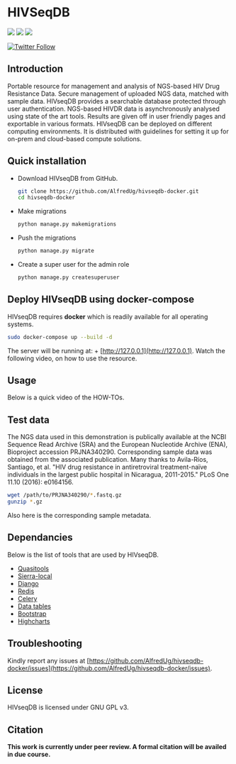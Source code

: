 # HIVSeqDB

[![](https://img.shields.io/badge/uses-docker-orange)](https://docs.docker.com/get-docker)
[![](https://img.shields.io/badge/uses-conda-yellowgreen)](https://docs.conda.io/projects/conda/en/latest/user-guide/install/index.html)
[![](https://img.shields.io/badge/License-GPLv3-blue.svg)](https://www.gnu.org/licenses/gpl-3.0)

[![Twitter Follow](https://img.shields.io/twitter/follow/alfred_ug.svg?style=social)](https://twitter.com/alfred_ug) 

## Introduction

Portable resource for management and analysis of NGS-based HIV Drug Resistance Data. Secure management of uploaded NGS data, matched with sample data. HIVseqDB provides a searchable database protected through user authentication. NGS-based HIVDR data is asynchronously analysed using state of the art tools. Results are given off in user friendly pages and exportable in various formats. HIVseqDB can be deployed on different computing environments. It is distributed with guidelines for setting it up for on-prem and cloud-based compute solutions.

## Quick installation

+ Download HIVseqDB from GitHub.
    ```bash
    git clone https://github.com/AlfredUg/hivseqdb-docker.git
    cd hivseqdb-docker
    ```

+ Make migrations
    ```bash
    python manage.py makemigrations
    ```

+ Push the migrations
    ```bash
    python manage.py migrate
    ```

+ Create a super user for the admin role
    ```bash
    python manage.py createsuperuser
    ```

## Deploy HIVseqDB using docker-compose

HIVseqDB requires **docker** which is readily available for all operating systems.
```bash
sudo docker-compose up --build -d
```

The server will be running at: + [http://127.0.0.1](http://127.0.0.1). Watch the following video, on how to use the resource.

## Usage

Below is a quick video of the HOW-TOs. 

## Test data

The NGS data used in this demonstration is publically available at the NCBI Sequence Read Archive (SRA) and the European Nucleotide Archive (ENA), Bioproject accession PRJNA340290. Corresponding sample data was obtained from the associated publication. Many thanks to Avila-Ríos, Santiago, et al. "HIV drug resistance in antiretroviral treatment-naïve individuals in the largest public hospital in Nicaragua, 2011-2015." PLoS One 11.10 (2016): e0164156.

```bash
wget /path/to/PRJNA340290/*.fastq.gz 
gunzip *.gz
```

Also here is the corresponding sample metadata.

## Dependancies

Below is the list of tools that are used by HIVseqDB.

+ [Quasitools](https://phac-nml.github.io/quasitools/)
+ [Sierra-local](https://github.com/PoonLab/sierra-local)
+ [Django](#)
+ [Redis](#)
+ [Celery](#)
+ [Data tables](#)
+ [Bootstrap](#)
+ [Highcharts](#)

## Troubleshooting

Kindly report any issues at [https://github.com/AlfredUg/hivseqdb-docker/issues](https://github.com/AlfredUg/hivseqdb-docker/issues).

## License

HIVseqDB is licensed under GNU GPL v3.

## Citation

**This work is currently under peer review. A formal citation will be availed in due course.**
